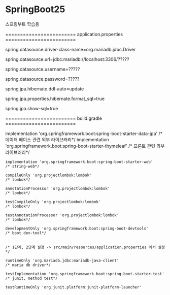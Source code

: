 # SpringBoot25
스프링부트 학습용


======================== application.properties ========================

spring.datasource.driver-class-name=org.mariadb.jdbc.Driver

spring.datasource.url=jdbc:mariadb://localhost:3306/?????

spring.datasource.username=?????

spring.datasource.password=?????

spring.jpa.hibernate.ddl-auto=update

spring.jpa.properties.hibernate.format_sql=true

spring.jpa.show-sql=true

======================== build.gradle ========================


 implementation 'org.springframework.boot:spring-boot-starter-data-jpa'      /* 데이터 베이스 관련 외부 라이브러리*/
 implementation 'org.springframework.boot:spring-boot-starter-thymeleaf'     /* 프론트 관련 외부 라이브러리*/
 
    implementation 'org.springframework.boot:spring-boot-starter-web'           /* string-web*/
    
    compileOnly 'org.projectlombok:lombok'                                      /* lombok*/
    
    annotationProcessor 'org.projectlombok:lombok'                              /* lombok*/
    
    testCompileOnly 'org.projectlombok:lombok'                                  /* lombok*/
    
    testAnnotationProcessor 'org.projectlombok:lombok'                          /* lombok*/
    
    developmentOnly 'org.springframework.boot:spring-boot-devtools'             /* boot dev-tool*/


    /* 1단계, 2단계 설정 -> src/main/resources/application.properties 에서 설정   */

    runtimeOnly 'org.mariadb.jdbc:mariadb-java-client'                          /* maria db driver*/

    testImplementation 'org.springframework.boot:spring-boot-starter-test'      /* junit, method test*/

    testRuntimeOnly 'org.junit.platform:junit-platform-launcher'   

